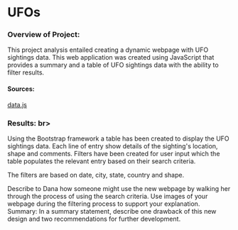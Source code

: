 # UFOs

### Overview of Project: <br>

This project analysis entailed creating a dynamic webpage with UFO sightings data.  This web application was created using JavaScript that provides a summary and a table of UFO sightings data with the ability to filter results.  <br>

#### Sources:
[data.js](https://github.com/taranahassan/UFOs/blob/main/static/js/data.js) <br>



### Results: br>

Using the Bootstrap framework a table has been created to display the UFO sightings data.  Each line of entry show details of the sighting's location, shape and comments.  Filters have been created for user input which the table populates the relevant entry based on their search criteria.  

The filters are based on date, city, state, country and shape.

Describe to Dana how someone might use the new webpage by walking her through the process of using the search criteria. Use images of your webpage during the filtering process to support your explanation.
Summary: In a summary statement, describe one drawback of this new design and two recommendations for further development.
